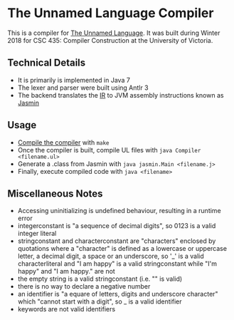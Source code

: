 # The Unnamed Language Compiler
This is a compiler for [The Unnamed Language](https://github.com/MichaelReiter/CSC435/blob/master/assignments/refmanual.pdf). It was built during Winter 2018 for CSC 435: Compiler Construction at the University of Victoria.

## Technical Details
- It is primarily is implemented in Java 7
- The lexer and parser were built using Antlr 3
- The backend translates the [IR](https://github.com/MichaelReiter/CSC435/blob/master/assignments/a3.pdf) to JVM assembly instructions known as [Jasmin](https://en.wikipedia.org/wiki/Jasmin_(software))

## Usage
- [Compile the compiler](https://www.youtube.com/watch?v=1khghXRGb6k) with `make`
- Once the compiler is built, compile UL files with `java Compiler <filename.ul>`
- Generate a .class from Jasmin with `java jasmin.Main <filename.j>`
- Finally, execute compiled code with `java <filename>`

## Miscellaneous Notes
- Accessing uninitializing is undefined behaviour, resulting in a runtime error
- integerconstant is "a sequence of decimal digits", so 0123 is a valid integer literal
- stringconstant and characterconstant are "characters" enclosed by quotations where a "character" is defined as a lowercase or uppercase letter, a decimal digit, a space or an underscore, so '_' is a valid characterliteral and "I am happy" is a valid stringconstant while "I'm happy" and "I am happy." are not
- the empty string is a valid stringconstant (i.e. "" is valid)
- there is no way to declare a negative number
- an identifier is "a equare of letters, digits and underscore character" which "cannot start with a digit", so _ is a valid identifier
- keywords are not valid identifiers
